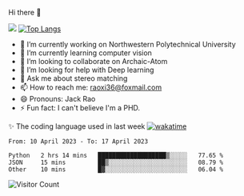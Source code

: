 Hi there 👋

![](https://github-readme-stats.vercel.app/api?username=Raohaocheng)
[![Top Langs](https://github-readme-stats.vercel.app/api/top-langs/?username=Raohaocheng&layout=compact)](https://github.com/anuraghazra/github-readme-stats)

- 🔭 I’m currently working on Northwestern Polytechnical University
- 🌱 I’m currently learning computer vision
- 👯 I’m looking to collaborate on Archaic-Atom
- 🤔 I’m looking for help with Deep learning
- 💬 Ask me about stereo matching
- 📫 How to reach me: raoxi36@foxmail.com
- 😄 Pronouns: Jack Rao
- ⚡ Fun fact: I can't believe I'm a PHD.

✨ The coding language used in last week [![wakatime](https://wakatime.com/badge/user/51ec5ec7-4742-4243-9eea-732ade32c0b7.svg)](https://wakatime.com/@51ec5ec7-4742-4243-9eea-732ade32c0b7)
<!--START_SECTION:waka-->

```text
From: 10 April 2023 - To: 17 April 2023

Python   2 hrs 14 mins   ███████████████████▒░░░░░   77.65 %
JSON     15 mins         ██▒░░░░░░░░░░░░░░░░░░░░░░   08.79 %
Other    10 mins         █▓░░░░░░░░░░░░░░░░░░░░░░░   06.04 %
```

<!--END_SECTION:waka-->

![Visitor Count](https://profile-counter.glitch.me/Raohaocheng/count.svg)
